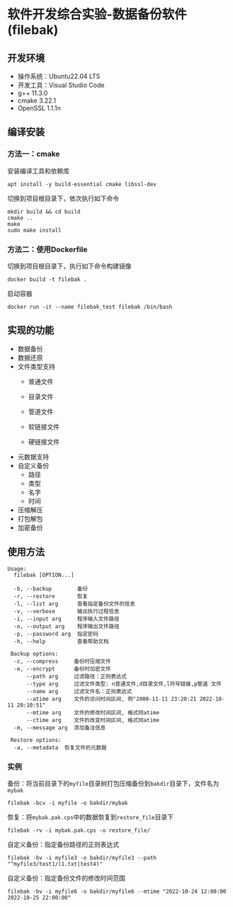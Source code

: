 # 软件开发综合实验-数据备份软件(filebak)

## 开发环境

- 操作系统：Ubuntu22.04 LTS
- 开发工具：Visual Studio Code
- g++ 11.3.0
- cmake 3.22.1
- OpenSSL 1.1.1n



## 编译安装

### 方法一：cmake

安装编译工具和依赖库
```shell
apt install -y build-essential cmake libssl-dev
```
切换到项目根目录下，依次执行如下命令
```shell
mkdir build && cd build
cmake ..
make
sudo make install
```

### 方法二：使用Dockerfile

切换到项目根目录下，执行如下命令构建镜像

```
docker build -t filebak .
```

启动容器

```
docker run -it --name filebak_test filebak /bin/bash
```



## 实现的功能

- 数据备份
- 数据还原
- 文件类型支持
  - 普通文件

  - 目录文件

  - 管道文件

  - 软链接文件

  - 硬链接文件
- 元数据支持
- 自定义备份
  - 路径
  - 类型
  - 名字
  - 时间
- 压缩解压
- 打包解包
- 加密备份





## 使用方法

```
Usage:
  filebak [OPTION...]

  -b, --backup        备份
  -r, --restore       恢复
  -l, --list arg      查看指定备份文件的信息
  -v, --verbose       输出执行过程信息
  -i, --input arg     程序输入文件路径
  -o, --output arg    程序输出文件路径
  -p, --password arg  指定密码
  -h, --help          查看帮助文档

 Backup options:
  -c, --compress     备份时压缩文件
  -e, --encrypt      备份时加密文件
      --path arg     过滤路径：正则表达式
      --type arg     过滤文件类型: n普通文件,d目录文件,l符号链接,p管道 文件
      --name arg     过滤文件名：正则表达式
      --atime arg    文件的访问时间区间, 例"2000-11-11 23:20:21 2022-10-11 20:10:51"
      --mtime arg    文件的修改时间区间, 格式同atime
      --ctime arg    文件的改变时间区间, 格式同atime
  -m, --message arg  添加备注信息

 Restore options:
  -a, --metadata  恢复文件的元数据
```

### 实例

备份：将当前目录下的`myfile`目录树打包压缩备份到`bakdir`目录下，文件名为`mybak`

```
filebak -bcv -i myfile -o bakdir/mybak
```

恢复：将`mybak.pak.cps`中的数据恢复到`restore_file`目录下

```
filebak -rv -i mybak.pak.cps -o restore_file/
```

自定义备份：指定备份路径的正则表达式

```
filebak -bv -i myfile3 -o bakdir/myfile3 --path "^myfile3/test1/(1.txt|test4)"
```

自定义备份：指定备份文件的修改时间范围

```
filebak -bv -i myfile6 -o bakdir/myfile6 --mtime "2022-10-24 12:00:00 2022-10-25 22:00:00"
```
